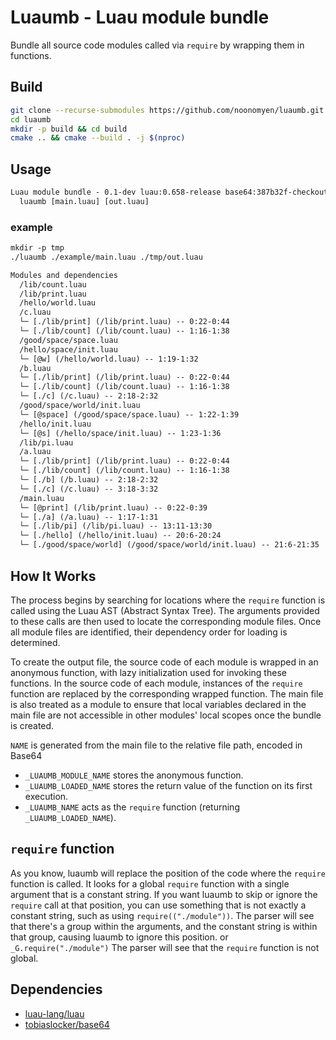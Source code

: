 # Luaumb - Luau module bundle

Bundle all source code modules called via `require` by wrapping them in functions.

## Build

```sh
git clone --recurse-submodules https://github.com/noonomyen/luaumb.git
cd luaumb
mkdir -p build && cd build
cmake .. && cmake --build . -j $(nproc)
```

## Usage

```txt
Luau module bundle - 0.1-dev luau:0.658-release base64:387b32f-checkout
  luaumb [main.luau] [out.luau]
```

### example

```txt
mkdir -p tmp
./luaumb ./example/main.luau ./tmp/out.luau

Modules and dependencies
  /lib/count.luau
  /lib/print.luau
  /hello/world.luau
  /c.luau
  └─ [./lib/print] (/lib/print.luau) -- 0:22-0:44
  └─ [./lib/count] (/lib/count.luau) -- 1:16-1:38
  /good/space/space.luau
  /hello/space/init.luau
  └─ [@w] (/hello/world.luau) -- 1:19-1:32
  /b.luau
  └─ [./lib/print] (/lib/print.luau) -- 0:22-0:44
  └─ [./lib/count] (/lib/count.luau) -- 1:16-1:38
  └─ [./c] (/c.luau) -- 2:18-2:32
  /good/space/world/init.luau
  └─ [@space] (/good/space/space.luau) -- 1:22-1:39
  /hello/init.luau
  └─ [@s] (/hello/space/init.luau) -- 1:23-1:36
  /lib/pi.luau
  /a.luau
  └─ [./lib/print] (/lib/print.luau) -- 0:22-0:44
  └─ [./lib/count] (/lib/count.luau) -- 1:16-1:38
  └─ [./b] (/b.luau) -- 2:18-2:32
  └─ [./c] (/c.luau) -- 3:18-3:32
  /main.luau
  └─ [@print] (/lib/print.luau) -- 0:22-0:39
  └─ [./a] (/a.luau) -- 1:17-1:31
  └─ [./lib/pi] (/lib/pi.luau) -- 13:11-13:30
  └─ [./hello] (/hello/init.luau) -- 20:6-20:24
  └─ [./good/space/world] (/good/space/world/init.luau) -- 21:6-21:35
```

## How It Works

The process begins by searching for locations where the `require` function is called using the Luau AST (Abstract Syntax Tree). The arguments provided to these calls are then used to locate the corresponding module files. Once all module files are identified, their dependency order for loading is determined.

To create the output file, the source code of each module is wrapped in an anonymous function, with lazy initialization used for invoking these functions. In the source code of each module, instances of the `require` function are replaced by the corresponding wrapped function. The main file is also treated as a module to ensure that local variables declared in the main file are not accessible in other modules' local scopes once the bundle is created.

`NAME` is generated from the main file to the relative file path, encoded in Base64

- `_LUAUMB_MODULE_NAME` stores the anonymous function.
- `_LUAUMB_LOADED_NAME` stores the return value of the function on its first execution.
- `_LUAUMB_NAME` acts as the `require` function (returning `_LUAUMB_LOADED_NAME`).

## `require` function

As you know, luaumb will replace the position of the code where the `require` function is called. It looks for a global `require` function with a single argument that is a constant string. If you want luaumb to skip or ignore the `require` call at that position, you can use something that is not exactly a constant string, such as using `require(("./module"))`. The parser will see that there's a group within the arguments, and the constant string is within that group, causing luaumb to ignore this position. or `_G.require("./module")` The parser will see that the `require` function is not global.

## Dependencies

- [luau-lang/luau](https://github.com/luau-lang/luau)
- [tobiaslocker/base64](https://github.com/tobiaslocker/base64)

